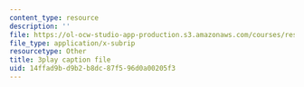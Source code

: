 ```yaml
---
content_type: resource
description: ''
file: https://ol-ocw-studio-app-production.s3.amazonaws.com/courses/res-10-s95-physics-of-covid-19-transmission-fall-2020/14ffad9bd9b2b8dc87f596d0a00205f3_nOW0xBef6rg.srt
file_type: application/x-subrip
resourcetype: Other
title: 3play caption file
uid: 14ffad9b-d9b2-b8dc-87f5-96d0a00205f3
---
```

